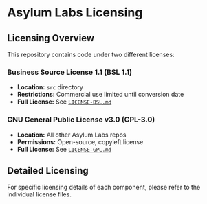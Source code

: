 # Asylum Labs Licensing

## Licensing Overview

This repository contains code under two different licenses:

### Business Source License 1.1 (BSL 1.1)

- **Location:** `src` directory
- **Restrictions:** Commercial use limited until conversion date
- **Full License:** See [`LICENSE-BSL.md`](/LICENSE-BSL.md)

### GNU General Public License v3.0 (GPL-3.0)

- **Location:** All other Asylum Labs repos
- **Permissions:** Open-source, copyleft license
- **Full License:** See [`LICENSE-GPL.md`](/LICENSE-GPL.md)

## Detailed Licensing

For specific licensing details of each component, please refer to the individual license files.
